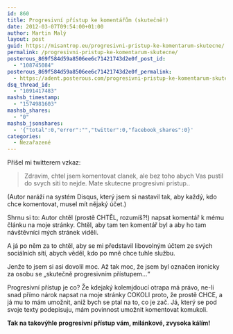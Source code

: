 ```yaml
---
id: 860
title: Progresivní přístup ke komentářům (skutečně!)
date: 2012-03-07T09:54:00+01:00
author: Martin Malý
layout: post
guid: https://misantrop.eu/progresivni-pristup-ke-komentarum-skutecne/
permalink: /progresivni-pristup-ke-komentarum-skutecne/
posterous_869f584d59a8506ee6c71421743d2e0f_post_id:
  - "108745084"
posterous_869f584d59a8506ee6c71421743d2e0f_permalink:
  - https://adent.posterous.com/progresivni-pristup-ke-komentarum-skutecne
dsq_thread_id:
  - "1091417483"
mashsb_timestamp:
  - "1574981603"
mashsb_shares:
  - "0"
mashsb_jsonshares:
  - '{"total":0,"error":"","twitter":0,"facebook_shares":0}'
categories:
  - Nezařazené
---
```

Přišel mi twitterem vzkaz:

<blockquote class="posterous_short_quote">
  <p>
    Zdravim, chtel jsem komentovat clanek, ale bez toho abych Vas pustil do svych siti to nejde. Mate skutecne progresivni pristup..
  </p>
</blockquote>

(Autor naráží na systém Disqus, který jsem si nastavil tak, aby každý, kdo chce komentovat, musel mít nějaký účet.)

Shrnu si to: Autor chtěl (prostě CHTĚL, rozumíš?!) napsat komentář k mému článku na moje stránky. Chtěl, aby tam ten komentář byl a aby ho tam návštěvníci mých stránek viděli.

A já po něm za to chtěl, aby se mi představil libovolným účtem ze svých sociálních sítí, abych věděl, kdo po mně chce tuhle službu.

Jenže to jsem si asi dovolil moc. Až tak moc, že jsem byl označen ironicky za osobu se &#8222;skutečně progresivním přístupem&#8230;&#8220;

Progresivní přístup je co? Že kdejaký kolemjdoucí otrapa má právo, ne-li snad přímo nárok napsat na moje stránky COKOLI proto, že prostě CHCE, a já mu to mám umožnit, aniž bych se ptal na to, co je zač. Já, který se pod svoje texty podepisuju, mám povinnost umožnit komentovat komukoli.

**Tak na takovýhle progresivní přístup vám, milánkové, zvysoka kálím!**